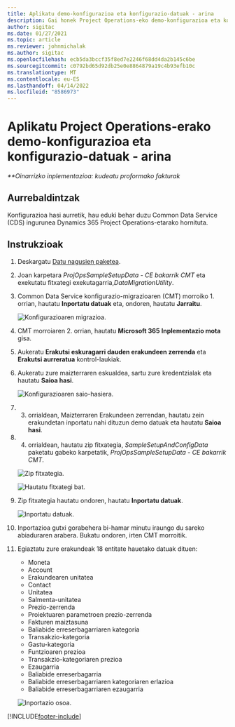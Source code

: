```yaml
---
title: Aplikatu demo-konfigurazioa eta konfigurazio-datuak - arina
description: Gai honek Project Operations-eko demo-konfigurazioa eta konfigurazio datuak nola aplikatu jakiteko informazioa eskaintzen du.
author: sigitac
ms.date: 01/27/2021
ms.topic: article
ms.reviewer: johnmichalak
ms.author: sigitac
ms.openlocfilehash: ecb5da3bccf35f8ed7e2246f68dd4da2b145c6be
ms.sourcegitcommit: c0792bd65d92db25e0e8864879a19c4b93efb10c
ms.translationtype: MT
ms.contentlocale: eu-ES
ms.lasthandoff: 04/14/2022
ms.locfileid: "8586973"
---
```

# <a name="apply-demo-setup-and-configuration-data-for-project-operations---lite"></a>Aplikatu Project Operations-erako demo-konfigurazioa eta konfigurazio-datuak - arina 

_**Oinarrizko inplementazioa: kudeatu proformako fakturak_



## <a name="prerequisites"></a>Aurrebaldintzak

Konfigurazioa hasi aurretik, hau eduki behar duzu Common Data Service (CDS) ingurunea Dynamics 365 Project Operations-etarako hornituta.


## <a name="instructions"></a>Instrukzioak

1. Deskargatu [Datu nagusien paketea](https://download.microsoft.com/download/3/4/1/341bf279-a64f-4baa-af31-ce624859b518/ProjOpsSampleSetupData-%20CE%20only.zip). 
2. Joan karpetara *ProjOpsSampleSetupData - CE bakarrik CMT* eta exekutatu fitxategi exekutagarria,*DataMigrationUtility*.
3. Common Data Service konfigurazio-migrazioaren (CMT) morroiko 1. orrian, hautatu **Inportatu datuak** eta, ondoren, hautatu **Jarraitu**.

    ![Konfigurazioaren migrazioa.](./media/1ConfigurationMigration.png)

4. CMT morroiaren 2. orrian, hautatu **Microsoft 365** **Inplementazio mota** gisa.
5. Aukeratu **Erakutsi eskuragarri dauden erakundeen zerrenda** eta **Erakutsi aurreratua** kontrol-laukiak.
6. Aukeratu zure maizterraren eskualdea, sartu zure kredentzialak eta hautatu **Saioa hasi**.

   ![Konfigurazioaren saio-hasiera.](./media/2ConfigurationSignin.png)

7. 3. orrialdean, Maizterraren Erakundeen zerrendan, hautatu zein erakundetan inportatu nahi dituzun demo datuak eta hautatu **Saioa hasi**.
8. 4. orrialdean, hautatu zip fitxategia, *SampleSetupAndConfigData* paketatu gabeko karpetatik, *ProjOpsSampleSetupData - CE bakarrik CMT*.

   ![Zip fitxategia.](./media/3ZipFile.png)

   ![Hautatu fitxategi bat.](./media/4SelectAFile.png)

9. Zip fitxategia hautatu ondoren, hautatu **Inportatu datuak**.

   ![Inportatu datuak.](./media/5ImportData.png)

10. Inportazioa gutxi gorabehera bi-hamar minutu iraungo du sareko abiaduraren arabera. Bukatu ondoren, irten CMT morroitik. 
11. Egiaztatu zure erakundeak 18 entitate hauetako datuak dituen:

    -   Moneta
    -   Account
    -   Erakundearen unitatea
    -   Contact
    -   Unitatea
    -   Salmenta-unitatea
    -   Prezio-zerrenda
    -   Proiektuaren parametroen prezio-zerrenda 
    -   Fakturen maiztasuna
    -   Baliabide erreserbagarriaren kategoria
    -   Transakzio-kategoria
    -   Gastu-kategoria
    -   Funtzioaren prezioa
    -   Transakzio-kategoriaren prezioa
    -   Ezaugarria
    -   Baliabide erreserbagarria
    -   Baliabide erreserbagarriaren kategoriaren erlazioa
    -   Baliabide erreserbagarriaren ezaugarria

    ![Inportazio osoa.](./media/6CompleteImport.png)


[!INCLUDE[footer-include](../includes/footer-banner.md)]
